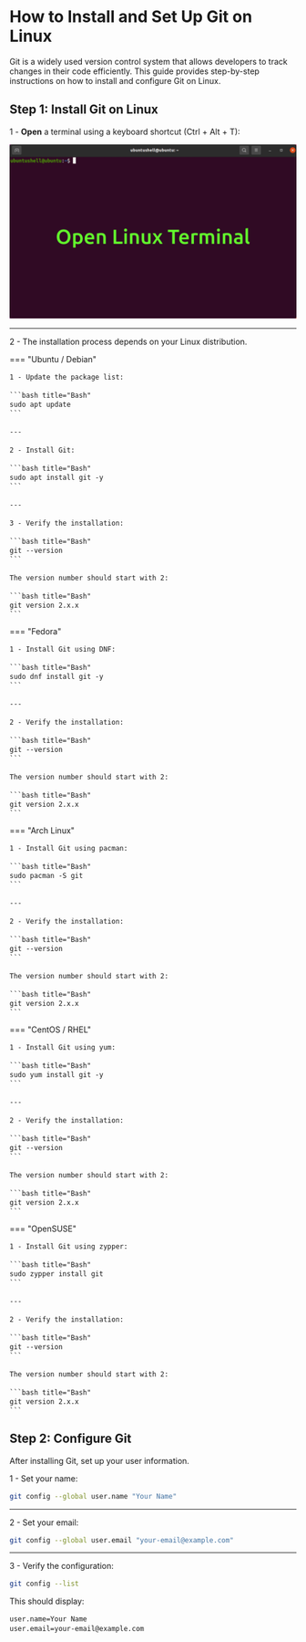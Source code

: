 # How to Install and Set Up Git on Linux

Git is a widely used version control system that allows developers to track changes in their code efficiently. This guide provides step-by-step instructions on how to install and configure Git on Linux.

## Step 1: Install Git on Linux

1 - **Open** a terminal using a keyboard shortcut (Ctrl + Alt + T):

![Linux Terminal](assets/images/open-terminal-linux.png)

---

2 - The installation process depends on your Linux distribution.

=== "Ubuntu / Debian"

    1 - Update the package list:

    ```bash title="Bash"
    sudo apt update
    ```

    ---

    2 - Install Git:

    ```bash title="Bash"
    sudo apt install git -y
    ```

    ---

    3 - Verify the installation:

    ```bash title="Bash"
    git --version
    ```

    The version number should start with 2:

    ```bash title="Bash"
    git version 2.x.x
    ```

=== "Fedora"

    1 - Install Git using DNF:

    ```bash title="Bash"
    sudo dnf install git -y
    ```

    ---

    2 - Verify the installation:

    ```bash title="Bash"
    git --version
    ```

    The version number should start with 2:

    ```bash title="Bash"
    git version 2.x.x
    ```

=== "Arch Linux"

    1 - Install Git using pacman:

    ```bash title="Bash"
    sudo pacman -S git
    ```

    ---

    2 - Verify the installation:

    ```bash title="Bash"
    git --version
    ```

    The version number should start with 2:

    ```bash title="Bash"
    git version 2.x.x
    ```

=== "CentOS / RHEL"

    1 - Install Git using yum:

    ```bash title="Bash"
    sudo yum install git -y
    ```

    ---

    2 - Verify the installation:

    ```bash title="Bash"
    git --version
    ```

    The version number should start with 2:

    ```bash title="Bash"
    git version 2.x.x
    ```

=== "OpenSUSE"

    1 - Install Git using zypper:

    ```bash title="Bash"
    sudo zypper install git
    ```

    ---

    2 - Verify the installation:

    ```bash title="Bash"
    git --version
    ```

    The version number should start with 2:

    ```bash title="Bash"
    git version 2.x.x
    ```

## Step 2: Configure Git

After installing Git, set up your user information.

1 - Set your name:

```bash title="Bash"
git config --global user.name "Your Name"
```

---

2 - Set your email:

```bash title="Bash"
git config --global user.email "your-email@example.com"
```

---

3 - Verify the configuration:

```bash title="Bash"
git config --list
```

This should display:

```bash title="Bash"
user.name=Your Name
user.email=your-email@example.com
```
